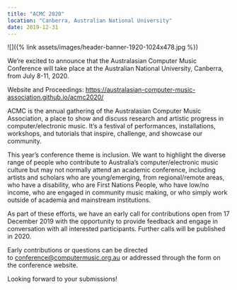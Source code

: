 ```yaml
---
title: "ACMC 2020"
location: "Canberra, Australian National University"
date: 2019-12-31
---
```


![]({% link assets/images/header-banner-1920-1024x478.jpg %})

We’re excited to announce that the Australasian Computer Music Conference will take place at the Australian National University, Canberra, from July 8-11, 2020.

Website and Proceedings: <https://australasian-computer-music-association.github.io/acmc2020/>

ACMC is the annual gathering of the Australasian Computer Music Association, a place to show and discuss research and artistic progress in computer/electronic music. It’s a festival of performances, installations, workshops, and tutorials that inspire, challenge, and showcase our community.

This year’s conference theme is inclusion. We want to highlight the diverse range of people who contribute to Australia’s computer/electronic music culture but may not normally attend an academic conference, including artists and scholars who are young/emerging, from regional/remote areas, who have a disability, who are First Nations People, who have low/no income, who are engaged in community music making, or who simply work outside of academia and mainstream institutions.

As part of these efforts, we have an early call for contributions open from 17 December 2019 with the opportunity to provide feedback and engage in conversation with all interested participants. Further calls will be published in 2020.

Early contributions or questions can be directed to [conference@computermusic.org.au](mailto:conference@computermusic.org.au) or addressed through the form on the conference website.

Looking forward to your submissions!
